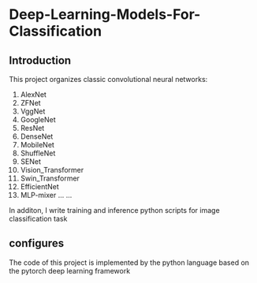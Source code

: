 # Deep-Learning-Models-For-Classification

## Introduction
This project organizes classic convolutional neural networks:

1. AlexNet
2. ZFNet
3. VggNet
4. GoogleNet
5. ResNet
6. DenseNet
7. MobileNet
8. ShuffleNet
9. SENet
10. Vision_Transformer
11. Swin_Transformer
12. EfficientNet
13. MLP-mixer
... ...

In additon, I write training and inference python scripts for image classification task

## configures
The code of this project is implemented by the python language based on the pytorch deep learning framework
